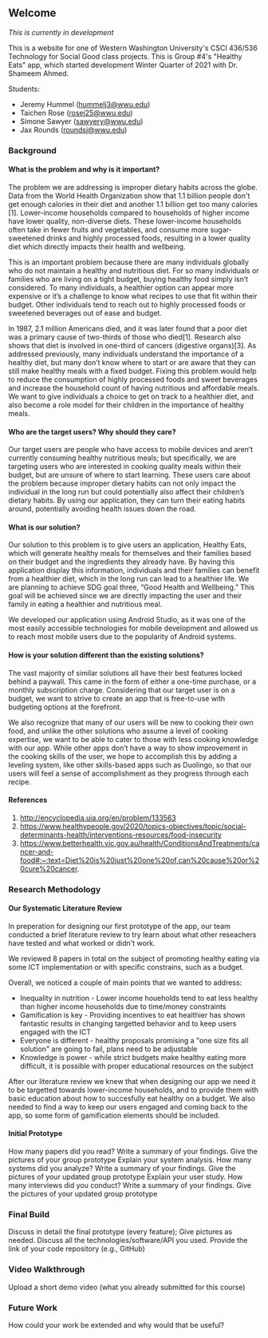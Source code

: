 ## Welcome

*This is currently in development*

This is a website for one of Western Washington University's CSCI 436/536 Technology for Social Good class projects.
This is Group #4's "Healthy Eats" app, which started development Winter Quarter of 2021 with Dr. Shameem Ahmed.

Students:
- Jeremy Hummel (hummelj3@wwu.edu)
- Taichen Rose (rosej25@wwu.edu)
- Simone Sawyer (sawyery@wwu.edu)
- Jax Rounds (roundsj@wwu.edu)





### Background

#### What is the problem and why is it important? 

The problem we are addressing is improper dietary habits across the globe. Data from the World Health Organization show that 1.1 billion people don't get enough calories in their diet and another 1.1 billion get too many calories [1]. Lower-income households compared to households of higher income have lower quality, non-diverse diets. These lower-income households often take in fewer fruits and vegetables, and consume more sugar-sweetened drinks and highly processed foods, resulting in a lower quality diet which directly impacts their health and wellbeing.  

This is an important problem because there are many individuals globally who do not maintain a healthy and nutritious diet. For so many individuals or families who are living on a tight budget, buying healthy food simply isn’t considered. To many individuals, a healthier option can appear more expensive or it’s a challenge to know what recipes to use that fit within their budget. Other individuals tend to reach out to highly processed foods or sweetened beverages out of ease and budget.  

In 1987, 2.1 million Americans died, and it was later found that a poor diet was a primary cause of two-thirds of those who died[1]. Research also shows that diet is involved in one-third of cancers (digestive organs)[3]. As addressed previously, many individuals understand the importance of a healthy diet, but many don’t know where to start or are aware that they can still make healthy meals with a fixed budget. Fixing this problem would help to reduce the consumption of highly processed foods and sweet beverages and increase the household count of having nutritious and affordable meals. We want to give individuals a choice to get on track to a healthier diet, and also become a role model for their children in the importance of healthy meals.  


#### Who are the target users? Why should they care? 

Our target users are people who have access to mobile devices and aren’t currently consuming healthy nutritious meals; but specifically, we are targeting users who are interested in cooking quality meals within their budget, but are unsure of where to start learning. These users care about the problem because improper dietary habits can not only impact the individual in the long run but could potentially also affect their children’s dietary habits. By using our application, they can turn their eating habits around, potentially avoiding health issues down the road.

#### What is our solution? 

Our solution to this problem is to give users an application, Healthy Eats, which will generate healthy meals for themselves and their families based on their budget and the ingredients they already have. By having this application display this information, individuals and their families can benefit from a healthier diet, which in the long run can lead to a healthier life. We are planning to achieve SDG goal three, “Good Health and Wellbeing.” This goal will be achieved since we are directly impacting the user and their family in eating a healthier and nutritious meal. 

We developed our application using Android Studio, as it was one of the most easily accessible technologies for mobile development and allowed us to reach most mobile users due to the popularity of Android systems.

#### How is your solution different than the existing solutions?

The vast majority of similar solutions all have their best features locked behind a paywall. This came in the form of either a one-time purchase, or a monthly subscription charge. Considering that our target user is on a budget, we want to strive to create an app that is free-to-use with budgeting options at the forefront.

We also recognize that many of our users will be new to cooking their own food, and unlike the other solutions who assume a level of cooking expertise, we want to be able to cater to those with less cooking knowledge with our app. While other apps don’t have a way to show improvement in the cooking skills of the user, we hope to accomplish this by adding a leveling system, like other skills-based apps such as Duolingo, so that our users will feel a sense of accomplishment as they progress through each recipe.


#### References
1. http://encyclopedia.uia.org/en/problem/133563
2. https://www.healthypeople.gov/2020/topics-objectives/topic/social-determinants-health/interventions-resources/food-insecurity 
3. https://www.betterhealth.vic.gov.au/health/ConditionsAndTreatments/cancer-and-food#:~:text=Diet%20is%20just%20one%20of,can%20cause%20or%20cure%20cancer.


### Research Methodology

#### Our Systematic Literature Review

In preperation for designing our first prototype of the app, our team conducted a brief literature review to try learn about what other reseachers have tested and what worked or didn't work.  

We reviewed 8 papers in total on the subject of promoting healthy eating via some ICT implementation or with specific constrains, such as a budget.  

Overall, we noticed a couple of main points that we wanted to address:
- Inequality in nutrition - Lower income houeholds tend to eat less healthy than higher income households due to time/money constraints
- Gamification is key - Providing incentives to eat healthier has shown fantastic results in changing targetted behavior and to keep users engaged with the ICT
- Everyone is different - healthy proposals promising a "one size fits all solution" are going to fail, plans need to be adjustable
- Knowledge is power - while strict budgets make healthy eating more difficult, it is possible with proper educational resources on the subject

After our literature review we knew that when designing our app we need it to be targetted towards lower-income households, and to provide them with basic education about how to succesfully eat healthy on a budget. We also needed to find a way to keep our users engaged and coming back to the app, so some form of gamification elements should be included.

#### Initial Prototype



How many papers did you read? Write a summary of your findings. 
Give the pictures of your group prototype
Explain your system analysis. 
How many systems did you analyze? 
Write a summary of your findings. 
Give the pictures of your updated group prototype
Explain your user study. 
How many interviews did you conduct? 
Write a summary of your findings. 
Give the pictures of your updated group prototype

### Final Build

Discuss in detail the final prototype (every feature); Give pictures as needed.
Discuss all the technologies/software/API you used.
Provide the link of your code repository (e.g., GitHub)

### Video Walkthrough
Upload a short demo video (what you already submitted for this course)

### Future Work
How could your work be extended and why would that be useful?
